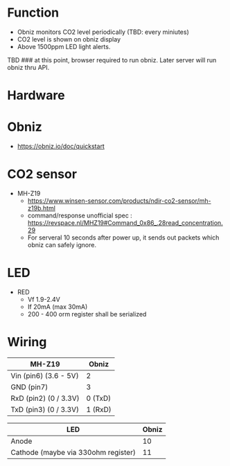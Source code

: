 # Function

- Obniz monitors CO2 level periodically (TBD: every miniutes)
- CO2 level is shown on obniz display
- Above 1500ppm LED light alerts.

TBD ###  at this point, browser required to run obniz.  Later server will run obniz thru API.

# Hardware

# Obniz

- https://obniz.io/doc/quickstart

# CO2 sensor

- MH-Z19
  - https://www.winsen-sensor.com/products/ndir-co2-sensor/mh-z19b.html
  - command/response unofficial spec : https://revspace.nl/MHZ19#Command_0x86_.28read_concentration.29
  - For serveral 10 seconds after power up, it sends out packets which obniz can safely ignore.

# LED

- RED
  - Vf 1.9-2.4V
  - If 20mA (max 30mA)
  - 200 - 400 orm register shall be serialized

# Wiring

|MH-Z19 |Obniz|
|---|---|
| Vin (pin6) (3.6 - 5V) | 2 |
| GND (pin7)            | 3 |
| RxD (pin2) (0 / 3.3V) | 0 (TxD) |
| TxD (pin3) (0 / 3.3V) | 1 (RxD) |

|LED|Obniz|
|---|---|
| Anode | 10 |
| Cathode (maybe via 330ohm register) | 11 |
